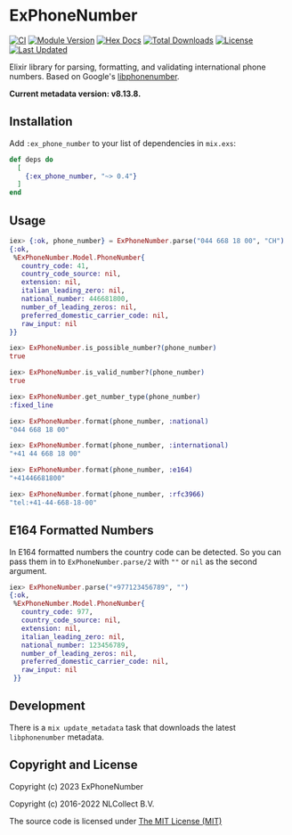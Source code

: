 # ExPhoneNumber

[![CI](https://github.com/ex-phone-number/ex_phone_number/actions/workflows/build.yml/badge.svg)](https://github.com/ex-phone-number/ex_phone_number/actions/workflows/build.yml)
[![Module Version](https://img.shields.io/hexpm/v/ex_phone_number.svg)](https://hex.pm/packages/ex_phone_number)
[![Hex Docs](https://img.shields.io/badge/hex-docs-lightgreen.svg)](https://hexdocs.pm/ex_phone_number/)
[![Total Downloads](https://img.shields.io/hexpm/dt/ex_phone_number.svg)](https://hex.pm/packages/ex_phone_number)
[![License](https://img.shields.io/hexpm/l/ex_phone_number.svg)](https://github.com/ex-phone-number/ex_phone_number/blob/master/LICENSE.md)
[![Last Updated](https://img.shields.io/github/last-commit/ex-phone-number/ex_phone_number.svg)](https://github.com/ex-phone-number/ex_phone_number/commits/master)

Elixir library for parsing, formatting, and validating international phone numbers.
Based on Google's [libphonenumber](https://github.com/googlei18n/libphonenumber).

**Current metadata version: v8.13.8.**

## Installation

Add `:ex_phone_number` to your list of dependencies in `mix.exs`:

```elixir
def deps do
  [
    {:ex_phone_number, "~> 0.4"}
  ]
end
```

## Usage

```elixir
iex> {:ok, phone_number} = ExPhoneNumber.parse("044 668 18 00", "CH")
{:ok,
 %ExPhoneNumber.Model.PhoneNumber{
   country_code: 41,
   country_code_source: nil,
   extension: nil,
   italian_leading_zero: nil,
   national_number: 446681800,
   number_of_leading_zeros: nil,
   preferred_domestic_carrier_code: nil,
   raw_input: nil
}}

iex> ExPhoneNumber.is_possible_number?(phone_number)
true

iex> ExPhoneNumber.is_valid_number?(phone_number)
true

iex> ExPhoneNumber.get_number_type(phone_number)
:fixed_line

iex> ExPhoneNumber.format(phone_number, :national)
"044 668 18 00"

iex> ExPhoneNumber.format(phone_number, :international)
"+41 44 668 18 00"

iex> ExPhoneNumber.format(phone_number, :e164)
"+41446681800"

iex> ExPhoneNumber.format(phone_number, :rfc3966)
"tel:+41-44-668-18-00"
```

## E164 Formatted Numbers

In E164 formatted numbers the country code can be detected. So you can pass them in to `ExPhoneNumber.parse/2` with `""` or `nil` as the second argument.

```elixir
iex> ExPhoneNumber.parse("+977123456789", "")
{:ok,
 %ExPhoneNumber.Model.PhoneNumber{
   country_code: 977,
   country_code_source: nil,
   extension: nil,
   italian_leading_zero: nil,
   national_number: 123456789,
   number_of_leading_zeros: nil,
   preferred_domestic_carrier_code: nil,
   raw_input: nil
 }}
```

## Development

There is a `mix update_metadata` task that downloads the latest `libphonenumber` metadata.

## Copyright and License

Copyright (c) 2023 ExPhoneNumber

Copyright (c) 2016-2022 NLCollect B.V.

The source code is licensed under [The MIT License (MIT)](LICENSE.md)
